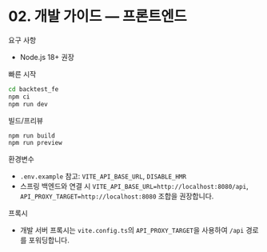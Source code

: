 # 02. 개발 가이드 — 프론트엔드

요구 사항
- Node.js 18+ 권장

빠른 시작
```bash
cd backtest_fe
npm ci
npm run dev
```

빌드/프리뷰
```bash
npm run build
npm run preview
```

환경변수
- `.env.example` 참고: `VITE_API_BASE_URL`, `DISABLE_HMR`
- 스프링 백엔드와 연결 시 `VITE_API_BASE_URL=http://localhost:8080/api`, `API_PROXY_TARGET=http://localhost:8080` 조합을 권장합니다.

프록시
- 개발 서버 프록시는 `vite.config.ts`의 `API_PROXY_TARGET`을 사용하여 `/api` 경로를 포워딩합니다.
